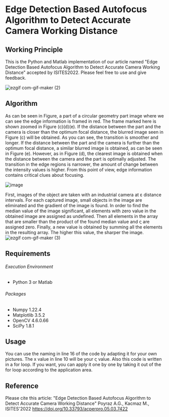 # Edge Detection Based Autofocus Algorithm to Detect Accurate Camera Working Distance
## Working Principle

This is the Python and Matlab implementation of our article named "Edge Detection Based Autofocus Algorithm to Detect Accurate Camera Working Distance" accepted by ISITES2022. Please feel free to use and give feedback.

![ezgif com-gif-maker (2)](https://user-images.githubusercontent.com/52501795/192199941-a4685fe7-1dde-453f-888c-bd3a8c817498.gif)

## Algorithm
As can be seen in Figure, a part of a circular geometry part image where we can see the edge information is framed in red. The frame marked here is shown zoomed in Figure (c)(d)(e). If the distance between the part and the camera is closer than the optimum focal distance, the blurred image seen in Figure (c) will be obtained. As you can see, the transition is smoother and longer. If the distance between the part and the camera is further than the optimum focal distance, a similar blurred image is obtained, as can be seen in Figure (e). However, as in Figure (d), the clearest image is obtained when the distance between the camera and the part is optimally
adjusted. The transition in the edge regions is narrower, the amount of change between the intensity values is higher. From this point of view, edge information contains critical clues about focusing. 

![image](https://user-images.githubusercontent.com/52501795/192207154-857ad214-06e2-42dc-9244-3be2b156b6c7.png)

First, images of the object are taken with an industrial camera at ε distance intervals. For each captured image, small objects in the image are eliminated and the gradient of the image is found. In order to find the median value of the image significant, all elements with zero value in the obtained image are assigned as undefined. Then all elements in the array that are smaller than the product of the found median value and ς are assigned zero. Finally, a new value is obtained by summing all the elements in the resulting array. The higher this value, the sharper the image.
![ezgif com-gif-maker (3)](https://user-images.githubusercontent.com/52501795/192206291-f01f44dc-dea3-4d06-b13c-bad642a454f7.gif)

## Requirements
###### Execution Environment
- Python 3 or Matlab
###### Packages
- Numpy 1.22.4
- Matplotlib 3.5.2
- OpenCV 4.6.0.66
- SciPy 1.8.1

## Usage
You can use the naming in line 16 of the code by adapting it for your own pictures. The x value in line 10 will be your ς value. Also this code is written in a for loop. If you want, you can apply it one by one by taking it out of the for loop according to the application area.

## Reference
Please cite this article: "Edge Detection Based Autofocus Algorithm to Detect Accurate Camera Working Distance" Poyraz A.G., Kacmaz M., ISITES'2022
https://doi.org/10.33793/acperpro.05.03.7422
